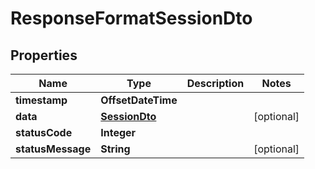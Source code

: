 

# ResponseFormatSessionDto


## Properties

| Name | Type | Description | Notes |
|------------ | ------------- | ------------- | -------------|
|**timestamp** | **OffsetDateTime** |  |  |
|**data** | [**SessionDto**](SessionDto.md) |  |  [optional] |
|**statusCode** | **Integer** |  |  |
|**statusMessage** | **String** |  |  [optional] |



